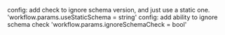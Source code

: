 config: add check to ignore schema version, and just use a static one. 'workflow.params.useStaticSchema = string'
config: add ability to ignore schema check 'workflow.params.ignoreSchemaCheck = bool'